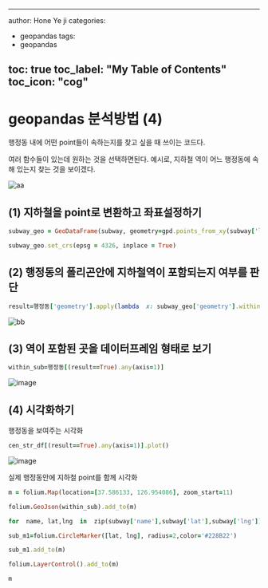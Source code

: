 

---

author: Hone Ye ji
categories: 
 - geopandas
tags: 
 - geopandas

toc: true
toc_label: "My Table of Contents"
toc_icon: "cog"
---
# geopandas 분석방법 (4)

행정동 내에 어떤 point들이 속하는지를 찾고 싶을 때 쓰이는 코드다.

여러 함수들이 있는데 원하는 것을 선택하면된다.
예시로, 지하철 역이 어느 행정동에 속해 있는지 찾는 것을 보이겠다.

![aa](https://user-images.githubusercontent.com/45659433/164611009-af45260d-c06c-4abc-b95c-1a2e117ee6de.PNG)

## (1) 지하철을 point로 변환하고 좌표설정하기 

```ruby
subway_geo = GeoDataFrame(subway, geometry=gpd.points_from_xy(subway['lng'], subway['lat']))

subway_geo.set_crs(epsg = 4326, inplace = True)
```

## (2) 행정동의 폴리곤안에 지하철역이 포함되는지 여부를 판단
```ruby 
result=행정동['geometry'].apply(lambda  x: subway_geo['geometry'].within(x))
```

![bb](https://user-images.githubusercontent.com/45659433/164611495-32cc91be-3ff2-43ef-8bbd-2cf1796a37e6.PNG)

## (3) 역이 포함된 곳을 데이터프레임 형태로 보기
```ruby 
within_sub=행정동[(result==True).any(axis=1)]

```
![image](https://user-images.githubusercontent.com/45659433/164611662-5c61e66d-79ac-47e1-9fa7-3cd7a22bdbf7.png)


## (4) 시각화하기

행정동을 보여주는 시각화

```ruby 
cen_str_df[(result==True).any(axis=1)].plot()

```
![image](https://user-images.githubusercontent.com/45659433/164611811-b22d1033-168f-43ed-bf94-0e14a3d911c9.png)


실제 행정동안에 지하철 point를 함께 시각화
```ruby 
m = folium.Map(location=[37.586133, 126.954086], zoom_start=11)

folium.GeoJson(within_sub).add_to(m)

for  name, lat,lng  in  zip(subway['name'],subway['lat'],subway['lng']):

sub_m1=folium.CircleMarker([lat, lng], radius=2,color='#228B22')

sub_m1.add_to(m)

folium.LayerControl().add_to(m)

m

```
<!--stackedit_data:
eyJoaXN0b3J5IjpbLTE0NDc5NjQ4Myw3MzA5OTgxMTZdfQ==
-->